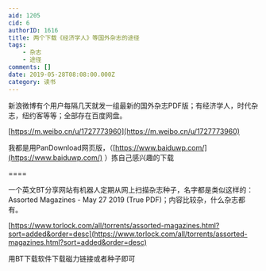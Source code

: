 ```yaml
---
aid: 1205
cid: 6
authorID: 1616
title: 两个下载《经济学人》等国外杂志的途径
tags:
    - 杂志
    - 途径
comments: []
date: 2019-05-28T08:08:00.000Z
category: 读书
---
```


新浪微博有个用户每隔几天就发一组最新的国外杂志PDF版；有经济学人，时代杂志，纽约客等等；全部存在百度网盘。

[https://m.weibo.cn/u/1727773960](https://m.weibo.cn/u/1727773960)

我都是用PanDownload网页版，（[https://www.baiduwp.com/](https://www.baiduwp.com/) ）拣自己感兴趣的下载

\====

一个英文BT分享网站有机器人定期从网上扫描杂志种子，名字都是类似这样的：Assorted Magazines - May 27 2019 (True PDF)；内容比较杂，什么杂志都有。

[https://www.torlock.com/all/torrents/assorted-magazines.html?sort=added&order=desc](https://www.torlock.com/all/torrents/assorted-magazines.html?sort=added&order=desc)

用BT下载软件下载磁力链接或者种子即可
